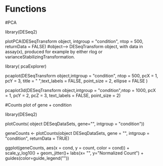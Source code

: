 # Functions

#PCA

library(DESeq2)

plotPCA(DESeqTransform object, intgroup = "condition", ntop = 500, returnData = FALSE)
#object--> DESeqTransform object, with data in assay(x), produced for example by either rlog or varianceStabilizingTransformation.


library( pcaExplorer)

pcaplot(DESeqTransform object,intgroup = "condition", ntop = 500,
        pcX = 1, pcY = 3, title = " ",text_labels = FALSE, point_size = 2, ellipse = FALSE )

pcaplot3d(DESeqTransform object,intgroup = "condition",ntop = 1000,
          pcX = 1, pcY = 2, pcZ = 3, text_labels = FALSE, point_size = 2)
          



#Counts plot of gene + condition

library(DESeq2)


plotCounts( object DESeqDataSets, gene="", intgroup = "condition"))


geneCounts <- plotCounts(object DESeqDataSets, gene = "", intgroup = "condition", returnData = TRUE)


ggplot(geneCounts, aes(x =  cond, y = count, color = cond)) +
scale_y_log10() + geom_jitter()+ labs(x= "", y="Normalized Count") + guides(color=guide_legend(""))

